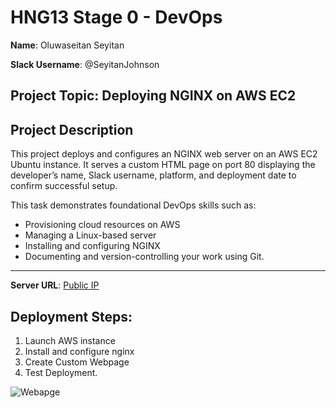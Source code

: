 # HNG13 Stage 0 - DevOps

**Name**: Oluwaseitan Seyitan

**Slack Username**: @SeyitanJohnson

## **Project Topic**: Deploying NGINX on AWS EC2


**Project Description**
---
 This project deploys and configures an NGINX web server on an AWS EC2 Ubuntu instance. It serves a custom HTML page on port 80 displaying the developer’s name, Slack username, platform, and deployment date to confirm successful setup. 

 This task demonstrates foundational DevOps skills such as: 
 - Provisioning cloud resources on AWS  
 - Managing a Linux-based server  
 - Installing and configuring NGINX  
 - Documenting and version-controlling your work using Git.
--- 

**Server URL**: [Public IP](http://13.56.197.18/)

## Deployment Steps:

1. Launch AWS instance
1. Install and configure nginx
1. Create Custom Webpage
1. Test Deployment.

![Webapge](/hng13-stage0-devops/Screenshot%202025-10-16%20211024.png)

